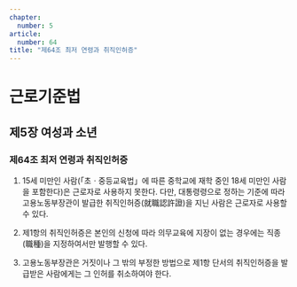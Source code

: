 ```yaml
---
chapter:
  number: 5
article:
  number: 64
title: "제64조 최저 연령과 취직인허증"
---
```

# 근로기준법

## 제5장 여성과 소년

### 제64조 최저 연령과 취직인허증

1. 15세 미만인 사람(「초ㆍ중등교육법」에 따른 중학교에 재학 중인 18세 미만인 사람을 포함한다)은 근로자로 사용하지 못한다. 다만, 대통령령으로 정하는 기준에 따라 고용노동부장관이 발급한 취직인허증(就職認許證)을 지닌 사람은 근로자로 사용할 수 있다.

2. 제1항의 취직인허증은 본인의 신청에 따라 의무교육에 지장이 없는 경우에는 직종(職種)을 지정하여서만 발행할 수 있다.

3. 고용노동부장관은 거짓이나 그 밖의 부정한 방법으로 제1항 단서의 취직인허증을 발급받은 사람에게는 그 인허를 취소하여야 한다.
